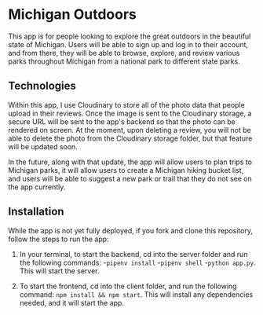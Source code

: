 # Michigan Outdoors

This app is for people looking to explore the great outdoors in the beautiful state of Michigan. Users will be able to sign up and log in to their account, and from there, they will be able to browse, explore, and review various parks throughout Michigan from a national park to different state parks. 

## Technologies

Within this app, I use Cloudinary to store all of the photo data that people upload in their reviews. Once the image is sent to the Cloudinary storage, a secure URL will be sent to the app's backend so that the photo can be rendered on screen. At the moment, upon deleting a review, you will not be able to delete the photo from the Cloudinary storage folder, but that feature will be updated soon. 

In the future, along with that update, the app will allow users to plan trips to Michigan parks, it will allow users to create a Michigan hiking bucket list, and users will be able to suggest a new park or trail that they do not see on the app currently.

## Installation

While the app is not yet fully deployed, if you fork and clone this repository, follow the steps to run the app:

1. In your terminal, to start the backend, cd into the server folder and run the following commands: 
-`pipenv install`
-`pipenv shell`
-`python app.py`. This will start the server.

2. To start the frontend, cd into the client folder, and run the following command: `npm install && npm start`. This will install any dependencies needed, and it will start the app. 

